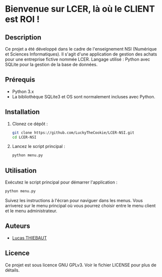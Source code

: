 # Bienvenue sur LCER, là où le CLIENT est ROI !

## Description

Ce projet a été développé dans le cadre de l'enseignement NSI (Numérique et Sciences Informatiques). 
Il s'agit d'une application de gestion des achats pour une entreprise fictive nommée LCER.
Langage utilisé : Python avec SQLite pour la gestion de la base de données.

## Prérequis

- Python 3.x
- La bibliothèque SQLite3 et OS sont normalement incluses avec Python.

## Installation

1. Clonez ce dépôt :
    ```bash
    git clone https://github.com/LuckyTheCookie/LCER-NSI.git
    cd LCER-NSI
    ```
2. Lancez le script principal :
    ```bash
    python menu.py
    ```

## Utilisation

Exécutez le script principal pour démarrer l'application :
```bash
python menu.py
```
Suivez les instructions à l'écran pour naviguer dans les menus.
Vous arriverez sur le menu principal où vous pourrez choisir entre le menu client et le menu administrateur.

## Auteurs

- [Lucas THIEBAUT](https://lthb.fr)

## Licence

Ce projet est sous licence GNU GPLv3. Voir le fichier LICENSE pour plus de détails.

